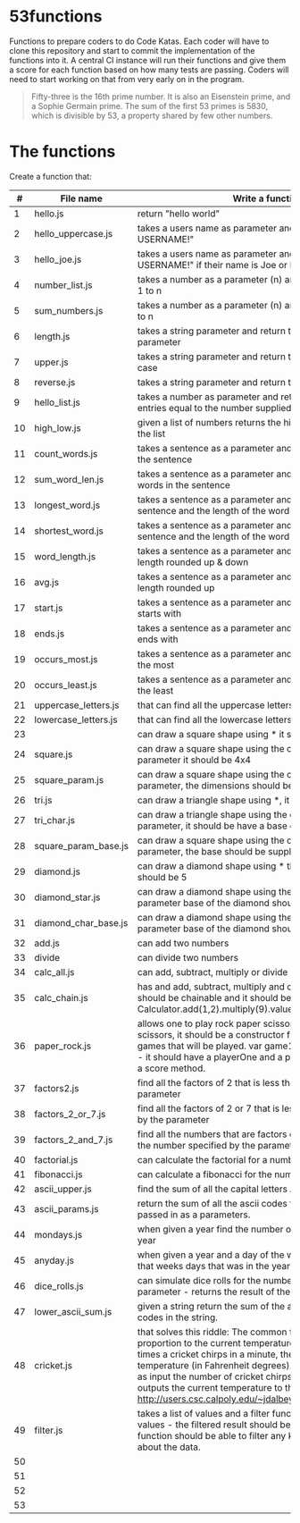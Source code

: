# 53functions
Functions to prepare coders to do Code Katas. Each coder will have to clone this repository and start to commit the implementation of the functions into it. A central CI instance will run their functions and give them a score for each function based on how many tests are passing. Coders will need to start working on that from very early on in the program.

> Fifty-three is the 16th prime number. It is also an Eisenstein prime, and a Sophie Germain prime. The sum of the first 53 primes is 5830, which is divisible by 53, a property shared by few other numbers.

# The functions

Create a function that:

 #|File name | Write a function that?
---|----------|-------------------------------------------------------------------------------------
1| hello.js | return "hello world"
2| hello_uppercase.js| takes a users name as parameter and greet a user as "Hello, USERNAME!"
3| hello_joe.js | takes a users name as parameter and greet a user as "Hello, USERNAME!" if their name is Joe or Bob otherwise only say "Hello!"
4| number_list.js |takes a number as a parameter (n) and return a list of number from 1 to n
5| sum_numbers.js| takes a number as a parameter (n) and the sum of numbers from 1 to n
6| length.js|takes a string parameter and return the length of the supplied parameter
7| upper.js |takes a string parameter and return the supplied parameter in upper case
8 |reverse.js|takes a string parameter and return the reversed string parameter
9 |hello_list.js| takes a number as parameter and return a list of "hello world" entries equal to the number supplied
10 |high_low.js| given a list of numbers returns the highest and lowest numbers in the list
11 | count_words.js|takes a sentence as a parameter and return the number of words in the sentence
12 | sum_word_len.js |takes a sentence as a parameter and return the sum of the length of words in the sentence
13 | longest_word.js | takes a sentence as a parameter and return the longest word in the sentence and the length of the word
14|shortest_word.js|takes a sentence as a parameter and return the shortest word in the sentence and the length of the word
15|word_length.js|takes a sentence as a parameter and returns both the average word length rounded up & down
16|avg.js|takes a sentence as a parameter and return the average word length rounded up
17|start.js|takes a sentence as a parameter and return the letter most words starts with
18|ends.js|takes a sentence as a parameter and return the letter most words ends with
19|occurs_most.js|takes a sentence as a parameter and return the letter that occurs the most
20|occurs_least.js|takes a sentence as a parameter and return the letter that occurs the least
21|uppercase_letters.js|that can find all the uppercase letters in a string
22|lowercase_letters.js|that can find all the lowercase letters in a string
	23||can draw a square shape using * it should be 4x4
24|square.js|can draw a square shape using the character supplied as a parameter it should be 4x4
25|square_param.js|can draw a square shape using the character supplied as a parameter, the dimensions should be supplied by a parameter
26|tri.js|can draw a triangle shape using *, it should be have a base of 4
27|tri_char.js|can draw a triangle shape using the character supplied as a parameter, it should be have a base of 4
28|square_param_base.js|can draw a square shape using the character supplied as a parameter, the base should be supplied as a parameter
29|diamond.js|can draw a diamond shape using * the center of the diamond should be 5
30|diamond_star.js|can draw a diamond shape using the character supplied as parameter base of the diamond should be 5
31|diamond_char_base.js|can draw a diamond shape using the character supplied as parameter base of the diamond should be supplied as parameter.
32|add.js|can add two numbers
33|divide|can divide two numbers
34|calc_all.js|can add, subtract, multiply or divide 2 numbers
35|calc_chain.js|has and add, subtract, multiply and divide method - methods should be chainable and it should be possible to do Calculator.add(1,2).multiply(9).value() should equal 27
36|paper_rock.js|allows one to play rock paper scissors * = rock, # = paper, x = scissors, it should be a constructor function that take in number of games that will be played. var game1 =  new RockPaperScissors(3) - it should have a playerOne and a playerTwo functions, a play and a score method.
37|factors2.js|find all the factors of 2 that is less than the number specified by the parameter
38|factors_2_or_7.js|find all the factors of 2 or 7 that is less than the number specified by the parameter
39|factors_2_and_7.js|find all the numbers that are factors of both 2 and 7 that is less than the number specified by the parameter
40|factorial.js|can calculate the factorial for a number supplied as a parameter
41|fibonacci.js| can calculate a fibonacci for the number supplied as a parameter
42|ascii_upper.js | find the sum of all the capital letters ASCII codes
43|ascii_params.js  | return the sum of all the ascii codes for the word that is being passed in as a parameters.
44| mondays.js| when given a year find the number of mondays there were in that year
45| anyday.js| when given a year and a day of the week it can find the number of that weeks days that was in the year
46|dice_rolls.js| can simulate dice rolls for the number of times specified as a parameter - returns the result of the dice rolls.
47|lower_ascii_sum.js| given a string return the sum of the all the lower case letters ascii codes in the string.
48|cricket.js| that solves this riddle: The common field cricket chirps in direct proportion to the current tem­perature. Adding 40 to the number of times a cricket chirps in a minute, then dividing by 4, gives us the temperature (in Fahrenheit degrees). Write a program that accepts as input the number of cricket chirps in fifteen seconds, then outputs the current temperature to the nearest half degree. http://users.csc.calpoly.edu/~jdalbey/101/HomeworkProblems.html
49|filter.js| takes a list of values and a filter function that can filter the list of values - the filtered result should be returned by the function. This function should be able to filter any kind of data, it shouldn't care about the data.
50 ||
51 ||
52 ||
53 ||
